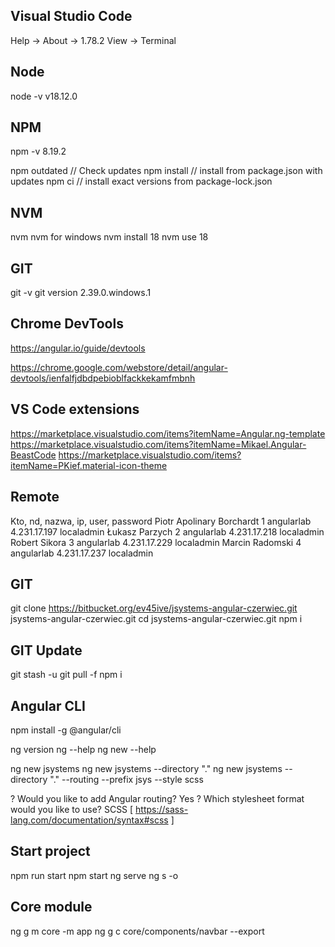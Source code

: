 

## Visual Studio Code
Help -> About -> 1.78.2
View -> Terminal

## Node
node -v
v18.12.0

## NPM
npm -v
8.19.2

npm outdated // Check updates
npm install // install from package.json with updates
npm ci  // install exact versions from package-lock.json

## NVM
nvm
nvm for windows
nvm install 18
nvm use 18

## GIT
git -v
git version 2.39.0.windows.1

## Chrome DevTools
https://angular.io/guide/devtools

https://chrome.google.com/webstore/detail/angular-devtools/ienfalfjdbdpebioblfackkekamfmbnh


## VS Code extensions
https://marketplace.visualstudio.com/items?itemName=Angular.ng-template
https://marketplace.visualstudio.com/items?itemName=Mikael.Angular-BeastCode
https://marketplace.visualstudio.com/items?itemName=PKief.material-icon-theme
## Remote

Kto, nd, nazwa, ip, user, password
Piotr Apolinary Borchardt 1 angularlab 4.231.17.197 localadmin 
Łukasz Parzych 2 angularlab 4.231.17.218 localadmin 
Robert Sikora 3 angularlab 4.231.17.229 localadmin 
Marcin Radomski 4 angularlab 4.231.17.237 localadmin 


## GIT 
git clone https://bitbucket.org/ev45ive/jsystems-angular-czerwiec.git jsystems-angular-czerwiec.git
cd jsystems-angular-czerwiec.git
npm i 

## GIT Update
git stash -u
git pull -f 
npm i 

## Angular CLI
npm install -g @angular/cli

ng version 
ng --help
ng new --help


ng new jsystems 
ng new jsystems --directory "."
ng new jsystems --directory "." --routing --prefix jsys --style scss 

? Would you like to add Angular routing? Yes
? Which stylesheet format would you like to use? SCSS   [ https://sass-lang.com/documentation/syntax#scss                ]

## Start project
npm run start
npm start
ng serve
ng s -o

## Core module
ng g m core -m app
ng g c core/components/navbar --export 
